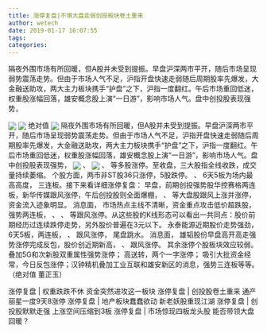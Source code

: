 ```yaml
---
title: 涨停复盘|不惧大盘走弱创投板块卷土重来
author: wetech
date: 2019-01-17 16:07:55
tags: 
categories: 
---
```

隔夜外围市场有所回暖，但A股并未受到提振。早盘沪深两市平开，随后市场呈现弱势震荡走势。但由于市场人气不足，沪指开盘快速走弱随后周期股率先爆发，大金融送助攻，两大主力板块携手“护盘”之下，沪指一度翻红。午后市场重回低迷，权重股涨幅回落，雄安概念股上演“一日游”，影响市场人气。盘中创投股表现强势，
<!-- more -->
<img align="center" border="0" src="http://invest-images-external.cbndata.org/5LiA6LSiQUJT/images/a93469a46772dbcb70f937846a5b5b43a9135ba2.png" />
<img align="center" border="0" src="http://invest-images-external.cbndata.org/5LiA6LSiQUJT/images/8902a308aee9c15f5d15cf09b88ad42d5b87efec.png" />
绝对值
<img align="center" border="0" src="http://invest-images-external.cbndata.org/5LiA6LSiQUJT/images/afe28a61e334ff764516a3067941af935b2b9bce.png" />
隔夜外围市场有所回暖，但A股并未受到提振。早盘沪深两市平开，随后市场呈现弱势震荡走势。但由于市场人气不足，沪指开盘快速走弱随后周期股率先爆发，大金融送助攻，两大主力板块携手“护盘”之下，沪指一度翻红。午后市场重回低迷，权重股涨幅回落，雄安概念股上演“一日游”，影响市场人气。盘中创投股表现强势，
<img align="center" border="0" src="http://invest-images-external.cbndata.org/5LiA6LSiQUJT/images/4cbd702d97d9c5c22db85cc9e21cd97ad57f4555.png" />
、
<img align="center" border="0" src="http://invest-images-external.cbndata.org/5LiA6LSiQUJT/images/a2236c25cd7e0973d5301c5803e0c95edc87ad72.png" />
、
等多股涨停。至收盘，三大股指全线收跌，成交量持续萎缩。
个股方面，两市非ST股36只涨停，5股跌停。
、
6天5板为场内最高高度，
三连板。接下来看详细涨停复盘：
早盘，前期创投强势股华控赛格两连板，新华传媒跟风涨停，午后创投股则全面爆棚，
、
等大盘股跟风上涨并涨停，资金流入迹象明显。
消息面，
市场热点主线不清晰，资金重点攻击低价超跌股，
强势两连板，
、
、
等跟风涨停。从这些股的K线形态可以看出一共同点：股价前期经历过连续跌停走势，另外股价普遍在3元以下。
永泰能源近期股价走势强劲，6天5板，两连板，
、
跟风涨停，
尾盘跳水。
消息面，
雄韬股份早盘高开高走强势涨停完成反包，股价创近期新高，
、
跟风涨停。
其余涨停个股板块效应较弱。
叠加5G和次新股双重属性强势涨停；
高送转，两个一字涨停；
吸引大批资金经常，今日反包涨停；汉钟精机叠加工业互联和雄安新区的消息，强势三连板等等。
（绝对值 董正玉）
 
 
涨停复盘 | 权重跌跌不休 资金突然进攻这一板块
涨停复盘 | 创投股卷土重来 通产丽星一度9天8涨停
涨停复盘 | 地产板块蠢蠢欲动 新老妖股重现江湖
涨停复盘 | 创投股默默走强 上涨空间压缩到3板
涨停复盘 | 市场惊现四板龙头股 能否带领大盘回暖？ 
